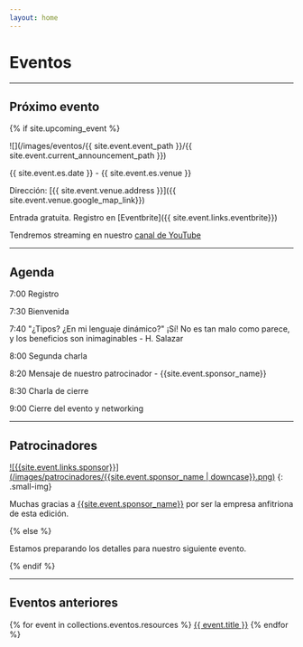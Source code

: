 ```yaml
---
layout: home
---
```


# Eventos

---

## Próximo evento

{% if site.upcoming_event %}

![](/images/eventos/{{ site.event.event_path }}/{{ site.event.current_announcement_path }})

{{ site.event.es.date }} - {{ site.event.es.venue }}

Dirección: [{{ site.event.venue.address }}]({{ site.event.venue.google_map_link}})

Entrada gratuita. Registro en [Eventbrite]({{ site.event.links.eventbrite}})

Tendremos streaming en nuestro [canal de YouTube]({{site.event.links.yotube}})

---

## Agenda

7:00 Registro

7:30 Bienvenida

7:40 "¿Tipos? ¿En mi lenguaje dinámico?" ¡Sí! No es tan malo como parece, y los beneficios son inimaginables - H. Salazar

8:00 Segunda charla

8:20 Mensaje de nuestro patrocinador - {{site.event.sponsor_name}}

8:30 Charla de cierre

9:00 Cierre del evento y networking

---

## Patrocinadores

[![{{site.event.links.sponsor}}](/images/patrocinadores/{{site.event.sponsor_name | downcase}}.png)]({{site.event.links.sponsor}})
{: .small-img}


Muchas gracias a [{{site.event.sponsor_name}}]({{site.event.links.sponsor}}) por ser la empresa anfitriona de esta edición.


{% else %}

Estamos preparando los detalles para nuestro siguiente evento.

{% endif %}

---

## Eventos anteriores

{% for event in collections.eventos.resources %}
 <a href="{{ event.relative_url }}">{{ event.title }}</a>
{% endfor %}
